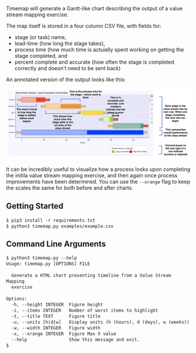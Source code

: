 
Timemap will generate a Gantt-like chart describing the output of a value stream mapping exercise.

The map itself is stored in a four column CSV file, with fields for:

* stage (or task) name,
* lead-time (how long the stage takes),
* process time (how much time is actuially spent working on getting the stage completed, and
* percent complete and accurate (how often the stage is completed correctly and doesn't need to be sent back)

An annotated version of the output looks like this:

![](examples/example.png)

It can be incredibly useful to visualize how a process looks upon completing the initila value stream mapping exercise, and then again once process improvements have been determined. You can use the `--xrange` flag to keep the scales the same for both before and after charts.

Getting Started
----------------------

```
$ pip3 install -r requirements.txt
$ python3 timemap.py examples/example.csv
```

Command Line Arguments
----------------------

```
$ python3 timemap.py --help
Usage: timemap.py [OPTIONS] FILE

  Generate a HTML chart presenting timeline from a Value Stream Mapping
  exercise

Options:
  -h, --height INTEGER  Figure height
  -i, --items INTEGER   Number of worst items to highlight
  -t, --title TEXT      Figure title
  -u, --units [h|d|w]   Display units (h (hours), d (days), w (weeks))
  -w, --width INTEGER   Figure width
  -x, --xrange INTEGER  Figure Max X value
  --help                Show this message and exit.
$ 
```

